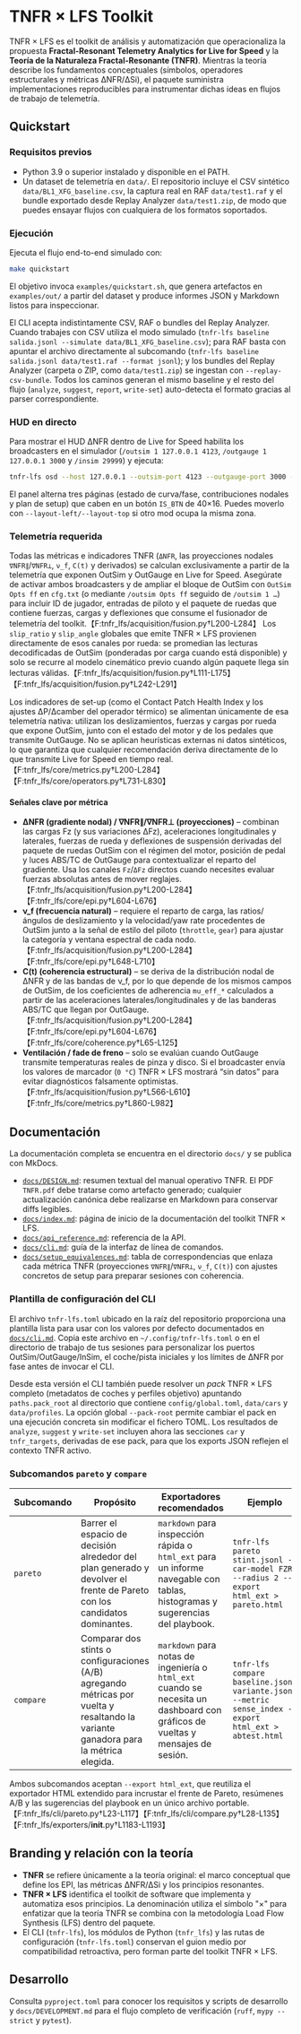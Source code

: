 # TNFR × LFS Toolkit

TNFR × LFS es el toolkit de análisis y automatización que operacionaliza la propuesta **Fractal-Resonant Telemetry Analytics for Live for Speed** y la **Teoría de la Naturaleza Fractal-Resonante (TNFR)**. Mientras la teoría describe los fundamentos conceptuales (símbolos, operadores estructurales y métricas ΔNFR/ΔSi), el paquete suministra implementaciones reproducibles para instrumentar dichas ideas en flujos de trabajo de telemetría.

## Quickstart

### Requisitos previos
- Python 3.9 o superior instalado y disponible en el PATH.
- Un dataset de telemetría en `data/`. El repositorio incluye el CSV sintético `data/BL1_XFG_baseline.csv`, la captura real en RAF `data/test1.raf` y el bundle exportado desde Replay Analyzer `data/test1.zip`, de modo que puedes ensayar flujos con cualquiera de los formatos soportados.

### Ejecución
Ejecuta el flujo end-to-end simulado con:

```bash
make quickstart
```

El objetivo invoca `examples/quickstart.sh`, que genera artefactos en `examples/out/` a partir del dataset y produce informes JSON y Markdown listos para inspeccionar.

El CLI acepta indistintamente CSV, RAF o bundles del Replay Analyzer. Cuando trabajes con CSV utiliza el modo simulado (`tnfr-lfs baseline salida.jsonl --simulate data/BL1_XFG_baseline.csv`); para RAF basta con apuntar el archivo directamente al subcomando (`tnfr-lfs baseline salida.jsonl data/test1.raf --format jsonl`); y los bundles del Replay Analyzer (carpeta o ZIP, como `data/test1.zip`) se ingestan con `--replay-csv-bundle`. Todos los caminos generan el mismo baseline y el resto del flujo (`analyze`, `suggest`, `report`, `write-set`) auto-detecta el formato gracias al parser correspondiente.

### HUD en directo

Para mostrar el HUD ΔNFR dentro de Live for Speed habilita los broadcasters en el simulador (`/outsim 1 127.0.0.1 4123`, `/outgauge 1 127.0.0.1 3000` y `/insim 29999`) y ejecuta:

```bash
tnfr-lfs osd --host 127.0.0.1 --outsim-port 4123 --outgauge-port 3000 --insim-port 29999
```

El panel alterna tres páginas (estado de curva/fase, contribuciones nodales y plan de setup) que caben en un botón `IS_BTN` de 40×16. Puedes moverlo con `--layout-left/--layout-top` si otro mod ocupa la misma zona.

### Telemetría requerida

Todas las métricas e indicadores TNFR (`ΔNFR`, las proyecciones nodales `∇NFR∥`/`∇NFR⊥`, `ν_f`, `C(t)` y derivados) se calculan exclusivamente a partir de la telemetría que exponen OutSim y OutGauge en Live for Speed. Asegúrate de activar ambos broadcasters y de ampliar el bloque de OutSim con `OutSim Opts ff` en `cfg.txt` (o mediante `/outsim Opts ff` seguido de `/outsim 1 …`) para incluir ID de jugador, entradas de piloto y el paquete de ruedas que contiene fuerzas, cargas y deflexiones que consume el fusionador de telemetría del toolkit.【F:tnfr_lfs/acquisition/fusion.py†L200-L284】 Los `slip_ratio` y `slip_angle` globales que emite TNFR × LFS provienen directamente de esos canales por rueda: se promedian las lecturas decodificadas de OutSim (ponderadas por carga cuando está disponible) y solo se recurre al modelo cinemático previo cuando algún paquete llega sin lecturas válidas.【F:tnfr_lfs/acquisition/fusion.py†L111-L175】【F:tnfr_lfs/acquisition/fusion.py†L242-L291】

Los indicadores de set-up (como el Contact Patch Health Index y los ajustes ΔP/Δcamber del operador térmico) se alimentan únicamente de esa telemetría nativa: utilizan los deslizamientos, fuerzas y cargas por rueda que expone OutSim, junto con el estado del motor y de los pedales que transmite OutGauge. No se aplican heurísticas externas ni datos sintéticos, lo que garantiza que cualquier recomendación deriva directamente de lo que transmite Live for Speed en tiempo real.【F:tnfr_lfs/core/metrics.py†L200-L284】【F:tnfr_lfs/core/operators.py†L731-L830】

#### Señales clave por métrica

- **ΔNFR (gradiente nodal) / ∇NFR∥/∇NFR⊥ (proyecciones)** – combinan las cargas Fz (y sus variaciones ΔFz), aceleraciones longitudinales y laterales, fuerzas de rueda y deflexiones de suspensión derivadas del paquete de ruedas OutSim con el régimen del motor, posición de pedal y luces ABS/TC de OutGauge para contextualizar el reparto del gradiente. Usa los canales `Fz`/`ΔFz` directos cuando necesites evaluar fuerzas absolutas antes de mover reglajes.【F:tnfr_lfs/acquisition/fusion.py†L200-L284】【F:tnfr_lfs/core/epi.py†L604-L676】
- **ν_f (frecuencia natural)** – requiere el reparto de carga, las ratios/ángulos de deslizamiento y la velocidad/yaw rate procedentes de OutSim junto a la señal de estilo del piloto (`throttle`, `gear`) para ajustar la categoría y ventana espectral de cada nodo.【F:tnfr_lfs/acquisition/fusion.py†L200-L284】【F:tnfr_lfs/core/epi.py†L648-L710】
- **C(t) (coherencia estructural)** – se deriva de la distribución nodal de ΔNFR y de las bandas de ν_f, por lo que depende de los mismos campos de OutSim, de los coeficientes de adherencia `mu_eff_*` calculados a partir de las aceleraciones laterales/longitudinales y de las banderas ABS/TC que llegan por OutGauge.【F:tnfr_lfs/acquisition/fusion.py†L200-L284】【F:tnfr_lfs/core/epi.py†L604-L676】【F:tnfr_lfs/core/coherence.py†L65-L125】
- **Ventilación / fade de freno** – solo se evalúan cuando OutGauge transmite temperaturas reales de pinza y disco. Si el broadcaster envía los valores de marcador (`0 °C`) TNFR × LFS mostrará “sin datos” para evitar diagnósticos falsamente optimistas.【F:tnfr_lfs/acquisition/fusion.py†L566-L610】【F:tnfr_lfs/core/metrics.py†L860-L982】

## Documentación

La documentación completa se encuentra en el directorio `docs/` y se publica con MkDocs.

- [`docs/DESIGN.md`](docs/DESIGN.md): resumen textual del manual operativo TNFR. El PDF `TNFR.pdf` debe tratarse como artefacto generado; cualquier actualización canónica debe realizarse en Markdown para conservar diffs legibles.
- [`docs/index.md`](docs/index.md): página de inicio de la documentación del toolkit TNFR × LFS.
- [`docs/api_reference.md`](docs/api_reference.md): referencia de la API.
- [`docs/cli.md`](docs/cli.md): guía de la interfaz de línea de comandos.
- [`docs/setup_equivalences.md`](docs/setup_equivalences.md): tabla de
  correspondencias que enlaza cada métrica TNFR (proyecciones `∇NFR∥`/`∇NFR⊥`, `ν_f`, `C(t)`) con
  ajustes concretos de setup para preparar sesiones con coherencia.

### Plantilla de configuración del CLI

El archivo `tnfr-lfs.toml` ubicado en la raíz del repositorio proporciona una plantilla lista para usar con los valores por defecto documentados en [`docs/cli.md`](docs/cli.md). Copia este archivo en `~/.config/tnfr-lfs.toml` o en el directorio de trabajo de tus sesiones para personalizar los puertos OutSim/OutGauge/InSim, el coche/pista iniciales y los límites de ΔNFR por fase antes de invocar el CLI.

Desde esta versión el CLI también puede resolver un *pack* TNFR × LFS completo (metadatos de coches y perfiles objetivo) apuntando `paths.pack_root` al directorio que contiene `config/global.toml`, `data/cars` y `data/profiles`. La opción global `--pack-root` permite cambiar el pack en una ejecución concreta sin modificar el fichero TOML. Los resultados de `analyze`, `suggest` y `write-set` incluyen ahora las secciones `car` y `tnfr_targets`, derivadas de ese pack, para que los exports JSON reflejen el contexto TNFR activo.

### Subcomandos `pareto` y `compare`

| Subcomando | Propósito | Exportadores recomendados | Ejemplo |
| --- | --- | --- | --- |
| `pareto` | Barrer el espacio de decisión alrededor del plan generado y devolver el frente de Pareto con los candidatos dominantes. | `markdown` para inspección rápida o `html_ext` para un informe navegable con tablas, histogramas y sugerencias del playbook. | `tnfr-lfs pareto stint.jsonl --car-model FZR --radius 2 --export html_ext > pareto.html` |
| `compare` | Comparar dos stints o configuraciones (A/B) agregando métricas por vuelta y resaltando la variante ganadora para la métrica elegida. | `markdown` para notas de ingeniería o `html_ext` cuando se necesita un dashboard con gráficos de vueltas y mensajes de sesión. | `tnfr-lfs compare baseline.jsonl variante.jsonl --metric sense_index --export html_ext > abtest.html` |

Ambos subcomandos aceptan `--export html_ext`, que reutiliza el exportador HTML extendido para incrustar el frente de Pareto, resúmenes A/B y las sugerencias del playbook en un único archivo portable.【F:tnfr_lfs/cli/pareto.py†L23-L117】【F:tnfr_lfs/cli/compare.py†L28-L135】【F:tnfr_lfs/exporters/__init__.py†L1183-L1193】

## Branding y relación con la teoría

- **TNFR** se refiere únicamente a la teoría original: el marco conceptual que define los EPI, las métricas ΔNFR/ΔSi y los principios resonantes.
- **TNFR × LFS** identifica el toolkit de software que implementa y automatiza esos principios. La denominación utiliza el símbolo "×" para enfatizar que la teoría TNFR se combina con la metodología Load Flow Synthesis (LFS) dentro del paquete.
- El CLI (`tnfr-lfs`), los módulos de Python (`tnfr_lfs`) y las rutas de configuración (`tnfr-lfs.toml`) conservan el guion medio por compatibilidad retroactiva, pero forman parte del toolkit TNFR × LFS.

## Desarrollo

Consulta `pyproject.toml` para conocer los requisitos y scripts de desarrollo y
``docs/DEVELOPMENT.md`` para el flujo completo de verificación (``ruff``,
``mypy --strict`` y ``pytest``).
